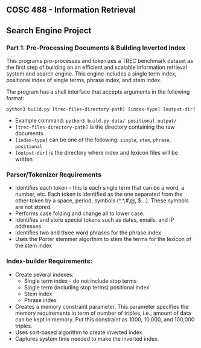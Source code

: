 ## COSC 488 - Information Retrieval 
## Search Engine Project
### Part 1: Pre-Processing Documents & Building Inverted Index

This programs pro-processes and tokenizes a TREC benchmark dataset as the first step of building an an efficient and scalable information retrieval system and search engine. This engine includes a single term index, positional index of single terms, phrase index, and stem index. 

The program has a shell interface that accepts arguments in the following format:

`python3 build.py [trec-files-directory-path] [index-type] [output-dir]`

* Example command: `python3 build.py data/ positional output/`
* `[trec-files-directory-path]`  is the directory containing the raw documents
* `[index-type]`  can be one of the following: `single`,  `stem`,  `phrase`, `positional`
* `[output-dir]` is the directory where index and lexicon files will be written

### Parser/Tokenizer Requirements
* Identifies each token – this is each single term that can be a word, a number, etc. Each token is identified as the one separated from the other token by a space, period, symbols (^,*,#,@, $…). These symbols are not stored. 
* Performs case folding and change all to lower case. 
* Identifies and store special tokens such as dates, emails, and IP addresses. 
* Identifies two and three word phrases for the phrase index
* Uses the Porter stemmer algorthim to stem the terms for the lexicon of the stem index

### Index-builder Requirements:
* Create several indexes:
    - Single term index - do not include stop terms
    - Single term (including stop terms) positional index
    - Stem index
    - Phrase index
* Creates a memory constraint parameter. This parameter specifies the memory requirements in term of number of triples, i.e., amount of data can be kept in memory. Put this constraint as 1000, 10,000, and 100,000 triples. 
* Uses sort-based algorithm to create inverted index. 
* Captures system time needed to make the inverted index.

